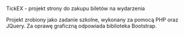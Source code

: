 TickEX - projekt strony do zakupu biletów na wydarzenia

Projekt zrobiony jako zadanie szkolne, wykonany za pomocą PHP oraz JQuery.
Za oprawę graficzną odpowiada biblioteka Bootstrap.
